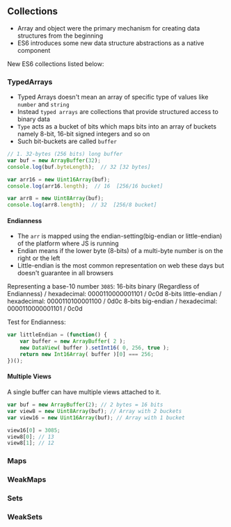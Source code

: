 ## Collections
- Array and object were the primary mechanism for creating data structures from the beginning
- ES6 introduces some new data structure abstractions as a native component

New ES6 collections listed below:

### TypedArrays
- Typed Arrays doesn't mean an array of specific type of values like `number` and `string`
- Instead `typed arrays` are collections that provide structured access to binary data
- `Type` acts as a bucket of bits which maps bits into an array of buckets namely 8-bit, 16-bit signed integers and so on
- Such bit-buckets are called `buffer`

```js
// 1. 32-bytes (256 bits) long buffer
var buf = new ArrayBuffer(32);
console.log(buf.byteLength);  // 32 [32 bytes]

var arr16 = new Uint16Array(buf);
console.log(arr16.length);  // 16  [256/16 bucket]

var arr8 = new Uint8Array(buf);
console.log(arr8.length);  // 32  [256/8 bucket]
```

#### Endianness
- The `arr` is mapped using the endian-setting(big-endian or little-endian) of the platform where JS is running
- Endian means if the lower byte (8-bits) of a multi-byte number is on the right or the left
- Little-endian is the most common representation on web these days but doesn't guarantee in all browsers

Representing a base-10 number `3085`:
16-bits binary (Regardless of Endianness) / hexadecimal: 0000110000001101  / 0c0d
8-bits little-endian / hexadecimal: 0000110100001100 / 0d0c
8-bits big-endian / hexadecimal: 0000110000001101 / 0c0d

Test for Endianness:

```js
var littleEndian = (function() {
    var buffer = new ArrayBuffer( 2 );
    new DataView( buffer ).setInt16( 0, 256, true );
    return new Int16Array( buffer )[0] === 256;
})();
```

#### Multiple Views
A single buffer can have multiple views attached to it.

```js
var buf = new ArrayBuffer(2); // 2 bytes = 16 bits
var view8 = new Uint8Array(buf); // Array with 2 buckets
var view16 = new Uint16Array(buf); // Array with 1 bucket

view16[0] = 3085;
view8[0]; // 13
view8[1]; // 12
```


### Maps
### WeakMaps
### Sets
### WeakSets

